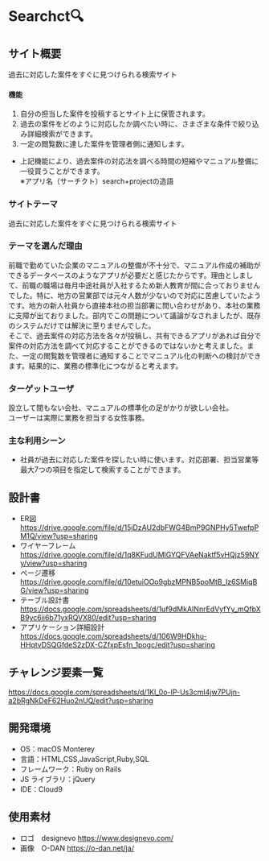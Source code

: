 # Searchct:mag:
## サイト概要
過去に対応した案件をすぐに見つけられる検索サイト
#### 機能
1. 自分の担当した案件を投稿するとサイト上に保管されます。
2. 過去の案件をどのように対応したか調べたい時に、さまざまな条件で絞り込み詳細検索ができます。
3. 一定の閲覧数に達した案件を管理者側に通知します。

- 上記機能により、過去案件の対応法を調べる時間の短縮やマニュアル整備に一役買うことができます。
<br>※アプリ名（サーチクト）search+projectの造語

### サイトテーマ
過去に対応した案件をすぐに見つけられる検索サイト

### テーマを選んだ理由

前職で勤めていた企業のマニュアルの整備が不十分で、マニュアル作成の補助ができるデータベースのようなアプリが必要だと感じたからです。理由としまして、前職の職場は毎月中途社員が入社するため新人教育が間に合っておりませんでした。特に、地方の営業部では元々人数が少ないので対応に苦慮していたようです。地方の新人社員から直接本社の担当部署に問い合わせがあり、本社の業務に支障が出ておりました。部内でこの問題について議論がなされましたが、既存のシステムだけでは解決に至りませんでした。<br>そこで、過去案件の対応方法を各々が投稿し、共有できるアプリがあれば自分で案件の対応方法を調べて対応することができるのではないかと考えました。また、一定の閲覧数を管理者に通知することでマニュアル化の判断への検討ができます。結果的に、業務の標準化につながると考えます。

### ターゲットユーザ

設立して間もない会社、マニュアルの標準化の足がかりが欲しい会社。<br>ユーザーは実際に業務を担当する女性事務。

### 主な利用シーン
- 社員が過去に対応した案件を探したい時に使います。対応部署、担当営業等最大7つの項目を指定して検索することができます。

## 設計書
- ER図<br>https://drive.google.com/file/d/15jDzAU2dbFWG4BmP9GNPHy5TwefpPM1Q/view?usp=sharing
- ワイヤーフレーム<br>https://drive.google.com/file/d/1q8KFudUMlGYQFVAeNaktf5vHQjz59NYy/view?usp=sharing
- ページ遷移<br>https://drive.google.com/file/d/10etuiOOo9gbzMPNB5poMtB_Iz6SMiqBG/view?usp=sharing
- テーブル設計書<br>https://docs.google.com/spreadsheets/d/1uf9dMkAINnrEdVyfYy_mQfbXB9yc6ii6b71yxRQVX80/edit?usp=sharing
- アプリケーション詳細設計<br>https://docs.google.com/spreadsheets/d/106W9HDkhu-HHqtvDSQGfdeS2zDX-CZfxpEsfn_1pogc/edit?usp=sharing

## チャレンジ要素一覧

https://docs.google.com/spreadsheets/d/1Kl_0o-IP-Us3cmI4jw7PUjn-a2bRgNkDeF62Huo2nUQ/edit?usp=sharing

## 開発環境

- OS：macOS Monterey
- 言語：HTML,CSS,JavaScript,Ruby,SQL
- フレームワーク：Ruby on Rails
- JS ライブラリ：jQuery
- IDE：Cloud9

## 使用素材

- ロゴ　designevo https://www.designevo.com/
- 画像　O-DAN https://o-dan.net/ja/
